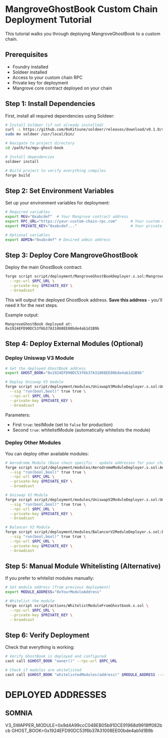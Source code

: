 # MangroveGhostBook Custom Chain Deployment Tutorial

This tutorial walks you through deploying MangroveGhostBook to a custom chain.

## Prerequisites

- Foundry installed
- Soldeer installed
- Access to your custom chain RPC
- Private key for deployment
- Mangrove core contract deployed on your chain

## Step 1: Install Dependencies

First, install all required dependencies using Soldeer:

```bash
# Install Soldeer (if not already installed)
curl -L https://github.com/0xKitsune/soldeer/releases/download/v0.1.0/soldeer-v0.1.0-x86_64-apple-darwin.tar.gz | tar -xz
sudo mv soldeer /usr/local/bin/

# Navigate to project directory
cd /path/to/mgv-ghost-book

# Install dependencies
soldeer install

# Build project to verify everything compiles
forge build
```

## Step 2: Set Environment Variables

Set up your environment variables for deployment:

```bash
# Required variables
export MGV="0xabcdef"  # Your Mangrove contract address
export RPC_URL="https://your-custom-chain-rpc.com"      # Your custom chain RPC
export PRIVATE_KEY="0xabcdef..."                        # Your private key

# Optional variables
export ADMIN="0xabcdef" # Desired admin address
```

## Step 3: Deploy Core MangroveGhostBook

Deploy the main GhostBook contract:

```bash
forge script script/deployment/MangroveGhostBookDeployer.s.sol:MangroveGhostBookDeployer \
  --rpc-url $RPC_URL \
  --private-key $PRIVATE_KEY \
  --broadcast
```

This will output the deployed GhostBook address. **Save this address** - you'll need it for the next steps.

Example output:
```
MangroveGhostBook deployed at: 0x1924EFD90DC53f6b37A31008EE00bde4ab1d1B9b
```

## Step 4: Deploy External Modules (Optional)

### Deploy Uniswap V3 Module

```bash
# Set the deployed GhostBook address
export GHOST_BOOK="0x1924EFD90DC53f6b37A31008EE00bde4ab1d1B9b"

# Deploy Uniswap V3 module
forge script script/deployment/modules/UniswapV3ModuleDeployer.s.sol:UniswapV3ModuleDeployer \
  --sig "run(bool,bool)" true true \
  --rpc-url $RPC_URL \
  --private-key $PRIVATE_KEY \
  --broadcast
```

Parameters:
- First `true`: testMode (set to `false` for production)
- Second `true`: whitelistModule (automatically whitelists the module)

### Deploy Other Modules

You can deploy other available modules:

```bash
# Aerodrome Module (Base chain specific - update addresses for your chain)
forge script script/deployment/modules/AerodromeModuleDeployer.s.sol:AerodromeModuleDeployer \
  --sig "run(bool,bool)" true true \
  --rpc-url $RPC_URL \
  --private-key $PRIVATE_KEY \
  --broadcast

# Uniswap V2 Module
forge script script/deployment/modules/UniswapV2ModuleDeployer.s.sol:UniswapV2ModuleDeployer \
  --sig "run(bool,bool)" true true \
  --rpc-url $RPC_URL \
  --private-key $PRIVATE_KEY \
  --broadcast

# Balancer V2 Module
forge script script/deployment/modules/BalancerV2ModuleDeployer.s.sol:BalancerV2ModuleDeployer \
  --sig "run(bool,bool)" true true \
  --rpc-url $RPC_URL \
  --private-key $PRIVATE_KEY \
  --broadcast
```

## Step 5: Manual Module Whitelisting (Alternative)

If you prefer to whitelist modules manually:

```bash
# Set module address (from previous deployment)
export MODULE_ADDRESS="0xYourModuleAddress"

# Whitelist the module
forge script script/actions/WhitelistModuleFromGhostbook.s.sol \
  --rpc-url $RPC_URL \
  --private-key $PRIVATE_KEY \
  --broadcast
```

## Step 6: Verify Deployment

Check that everything is working:

```bash
# Verify GhostBook is deployed and configured
cast call $GHOST_BOOK "owner()" --rpc-url $RPC_URL

# Check if modules are whitelisted
cast call $GHOST_BOOK "whitelistedModules(address)" $MODULE_ADDRESS --rpc-url $RPC_URL
```

# DEPLOYED ADDRESSES

## SOMNIA

V3_SWAPPER_MODULE=0x9d4A99ccC048EB05b91DCE91968d9918ff082bcb
GHOST_BOOK=0x1924EFD90DC53f6b37A31008EE00bde4ab1d1B9b